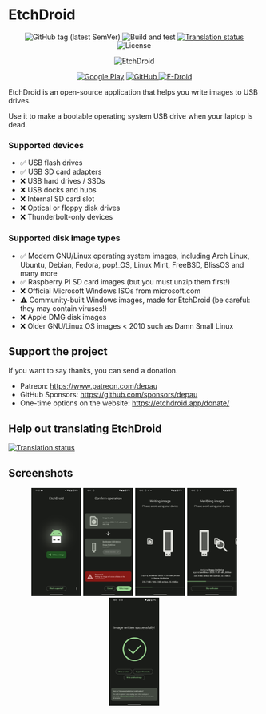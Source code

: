 # EtchDroid

<p align="center">
<img alt="GitHub tag (latest SemVer)" src="https://img.shields.io/github/tag/EtchDroid/EtchDroid.svg?label=latest"/> <img alt="Build and test" src="https://github.com/EtchDroid/EtchDroid/workflows/Build%20and%20test/badge.svg"/> <a href="https://hosted.weblate.org/engage/etchdroid/?utm_source=widget"><img alt="Translation status" src="https://hosted.weblate.org/widgets/etchdroid/-/svg-badge.svg"/></a> <img alt="License" src="https://img.shields.io/github/license/EtchDroid/EtchDroid.svg"/>
</p>

<p align="center">
<img alt="EtchDroid" src="https://etchdroid.app/assets/img/playstore_banner.png" height="250" width="512" />
</p>

<p align="center">
<a href="https://play.google.com/store/apps/details?id=eu.depau.etchdroid" rel="noopener"><img src="https://etchdroid.app/assets/img/get_on_googleplay.svg" alt="Google Play"></a> <a href="https://github.com/EtchDroid/EtchDroid/releases" rel="noopener"><img src="https://etchdroid.app/assets/img/get_on_github.svg" alt="GitHub"> <a href="https://f-droid.org/packages/eu.depau.etchdroid/" rel="noopener"><img height="53" width="178" src="https://etchdroid.app/assets/img/get_on_fdroid.svg" alt="F-Droid"></a></a>
</p>

EtchDroid is an open-source application that helps you write images to USB drives.

Use it to make a bootable operating system USB drive when your laptop is dead.

### Supported devices

- ✅ USB flash drives
- ✅ USB SD card adapters
- ❌ USB hard drives / SSDs
- ❌ USB docks and hubs
- ❌ Internal SD card slot
- ❌ Optical or floppy disk drives
- ❌ Thunderbolt-only devices

### Supported disk image types

- ✅ Modern GNU/Linux operating system images, including Arch Linux, Ubuntu, Debian, Fedora, pop!_OS,
  Linux Mint, FreeBSD, BlissOS and many more
- ✅ Raspberry PI SD card images (but you must unzip them first!)
- ❌ Official Microsoft Windows ISOs from microsoft.com
- ⚠️ Community-built Windows images, made for EtchDroid (be careful: they may contain viruses!)
- ❌ Apple DMG disk images
- ❌ Older GNU/Linux OS images < 2010 such as Damn Small Linux

## Support the project

If you want to say thanks, you can send a donation.

- Patreon: https://www.patreon.com/depau
- GitHub Sponsors: https://github.com/sponsors/depau
- One-time options on the website: https://etchdroid.app/donate/

## Help out translating EtchDroid

[![Translation status](https://hosted.weblate.org/widgets/etchdroid/-/app/open-graph.png)](https://hosted.weblate.org/engage/etchdroid/?utm_source=widget)

## Screenshots

<p align="center">
<!-- Exact dimensions are specified to avoid the images jumping as they load -->
<!-- The "force inline" comment ensures the images stay inline, the fact that it's needed might be a GFM bug -->
<img src="metadata/en-US/images/phoneScreenshots/0.png" width="100" height="216"> <!-- Force inline -->
<img src="metadata/en-US/images/phoneScreenshots/2.png" width="100" height="216"> <!-- Force inline -->
<img src="metadata/en-US/images/phoneScreenshots/3.png" width="100" height="216"> <!-- Force inline -->
<img src="metadata/en-US/images/phoneScreenshots/4.png" width="100" height="216"> <!-- Force inline -->
<img src="metadata/en-US/images/phoneScreenshots/5.png" width="100" height="216"> <!-- Force inline -->
</p>
